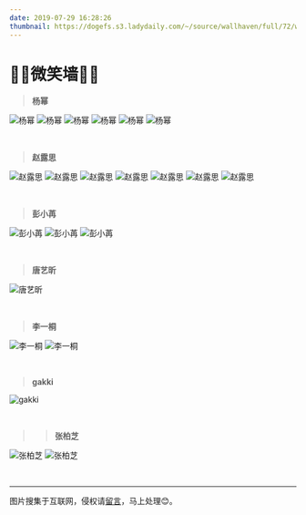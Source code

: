 ```yaml
---
date: 2019-07-29 16:28:26
thumbnail: https://dogefs.s3.ladydaily.com/~/source/wallhaven/full/72/wallhaven-72yzje.jpg?w=2560&h=1440&fmt=webp
---
```

# 🎈🎈微笑墙🎈🎈


> **杨幂**
<div class="justified-gallery">

![杨幂](https://pic.rmb.bdstatic.com/bjh/events/a7c0b8f0f7e883067f568a11d27ca365.jpeg)
![杨幂](https://pic.rmb.bdstatic.com/bjh/events/504ef727381b4ae8f8d74bc292079f1b.jpeg)
![杨幂](https://pic.rmb.bdstatic.com/bjh/events/504ef727381b4ae8f8d74bc292079f1b.jpeg)
![杨幂](https://pic.rmb.bdstatic.com/bjh/events/453d682003246bf37a8011473ca8d247.jpeg)
![杨幂](https://pic.rmb.bdstatic.com/bjh/events/1ad9e3ccf7103b656363b8f69e8957e3.jpeg)
![杨幂](https://pic.rmb.bdstatic.com/bjh/events/c66661ec008e6c7ed1f9f42c686f3b9a.jpeg)
</div>

<br>

> **赵露思**
<div class="justified-gallery">

![赵露思](https://safe-img.xhscdn.com/bw1/9b788ebe-9c2c-4c72-9313-a524c6411e09?imageView2/2/w/1080/format/jpg)
![赵露思](https://safe-img.xhscdn.com/bw1/bd61f5ed-cd7a-4e8b-bbed-1ccd61affc1f?imageView2/2/w/1080/format/jpg)
![赵露思](https://nimg.ws.126.net/?url=http%3A%2F%2Fdingyue.ws.126.net%2F2022%2F0819%2F9910621cj00rgu8sa001mc000hs00qoc.jpg&thumbnail=660x2147483647&quality=80&type=jpg)
![赵露思](https://nimg.ws.126.net/?url=http%3A%2F%2Fdingyue.ws.126.net%2F2022%2F0819%2Fc45abee6j00rgu8sa001ic000hs00u7c.jpg&thumbnail=660x2147483647&quality=80&type=jpg)
![赵露思](https://nimg.ws.126.net/?url=http%3A%2F%2Fdingyue.ws.126.net%2F2022%2F0819%2F4c09dd3cj00rgu8sb0026c000hs012jc.jpg&thumbnail=660x2147483647&quality=80&type=jpg)
![赵露思](https://wx4.sinaimg.cn/mw690/006aCKOzgy1h7wz2hech6j32c0340qv8.jpg)
![赵露思](https://video.weibo.com/media/play?livephoto=https%3A%2F%2Fus.sinaimg.cn%2F000YNGb4gx080i8Yj6uY0f0f0100qys10k01.mov)
</div>

<br>


> **彭小苒**
<div class="justified-gallery">

![彭小苒](https://cdn.jsdelivr.net/gh/removeif/blog_image/img/2020/20201030171213.png)
![彭小苒](https://cdn.jsdelivr.net/gh/removeif/blog_image/img/2020/20201030171254.png)
![彭小苒](https://cdn.jsdelivr.net/gh/removeif/blog_image/img/2020/20201030171333.png)
</div>

<br>

> **唐艺昕**
<div class="justified-gallery">

![唐艺昕](https://cdn.jsdelivr.net/gh/removeif/blog_image/img/2020/20201030171425.png)
</div>


<br>

> **李一桐**
<div class="justified-gallery">

![李一桐](https://cdn.jsdelivr.net/gh/removeif/blog_image/img/2020/20201030171645.png)
![李一桐](https://cdn.jsdelivr.net/gh/removeif/blog_image/img/2020/20201030171729.png)
</div>

<br>

> **gakki**
<div class="justified-gallery">

![gakki](https://cdn.jsdelivr.net/gh/removeif/blog_image/img/2020/20201030171851.png)
</div>

<br>

> > **张柏芝**
<div class="justified-gallery">

![张柏芝](https://82cjg.com/upload/image/20200807/1596815568303045.jpg)
![张柏芝](https://82cjg.com/upload/image/20200807/1596815568485589.jpg)
</div>

<br>

---
图片搜集于互联网，侵权请[留言](https://removeif.github.io/message/)，马上处理😊。
